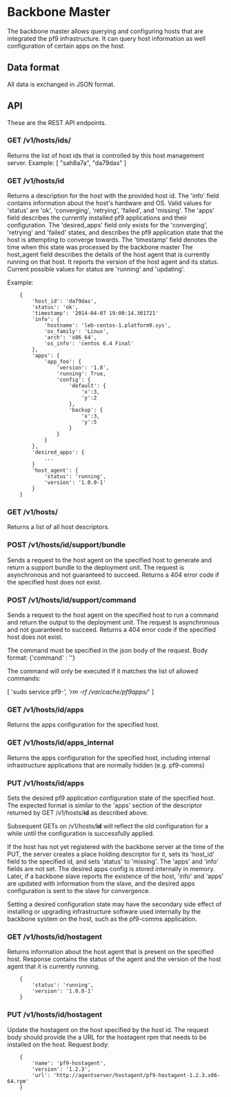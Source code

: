 # Backbone Master #

The backbone master allows querying and configuring hosts that are integrated
the pf9 infrastructure. It can query host information as well configuration of
certain apps on the host.

## Data format ##

All data is exchanged in JSON format.

## API ##

These are the REST API endpoints.

### GET /v1/hosts/ids/ ###

Returns the list of host ids that is controlled by this host management
server. Example: [ "sah8a7a", "da79das" ]

### GET /v1/hosts/__id__ ###

Returns a description for the host with the provided host id.
The 'info' field contains information about the host's hardware and OS.
Valid values for 'status' are 'ok', 'converging', 'retrying', 'failed',
and 'missing'.
The 'apps' field describes the currently installed pf9 applications and
their configuration. The 'desired_apps' field only exists for the 'converging',
'retrying' and 'failed' states, and describes the pf9 application state that
the host is attempting to converge towards.
The 'timestamp' field denotes the time when this state was processed by the
backbone master
The host_agent field describes the details of the host agent that is currently
running on that host. It reports the version of the host agent and its status.
Current possible values for status are 'running' and 'updating'.

Example:
```
    {
        'host_id': 'da79das',
        'status': 'ok',
        'timestamp': '2014-04-07 19:00:14.301721'
        'info': {
            'hostname': 'leb-centos-1.platform9.sys',
            'os_family': 'Linux',
            'arch': 'x86_64',
            'os_info': 'centos 6.4 Final'
        },
        'apps': {
            'app_foo': {
                'version': '1.8',
                'running': True,
                'config': {
                    'default': {
                        'x':3,
                        'y':2
                    },
                    'backup': {
                        'x':3,
                        'y':5
                    }
                }
            }
        },
        'desired_apps': {
            ...
        }
        'host_agent': {
            'status': 'running',
            'version': '1.0.0-1'
        }
    }
```
### GET /v1/hosts/ ###
Returns a list of all host descriptors.

### POST /v1/hosts/__id__/support/bundle ###
Sends a request to the host agent on the specified host to generate and return a
support bundle to the deployment unit. The request is asynchronous and not
guaranteed to succeed.
Returns a 404 error code if the specified host does not exist.

### POST /v1/hosts/__id__/support/command ###
Sends a request to the host agent on the specified host to run a command and
return the output to the deployment unit. The request is asynchronous and not
guaranteed to succeed.
Returns a 404 error code if the specified host does not exist.

The command must be specified in the json body of the request.
Body format:
        {'command' : '<command to run>'}

The command will only be executed if it matches the list of allowed
commands:

[
   'sudo service pf9-*',
   'rm -rf /var/cache/pf9apps/*'
]

### GET /v1/hosts/__id__/apps ###
Returns the apps configuration for the specified host.

### GET /v1/hosts/__id__/apps_internal ###
Returns the apps configuration for the specified host, including internal
infrastructure applications that are normally hidden (e.g. pf9-comms)

### PUT /v1/hosts/__id__/apps ###
Sets the desired pf9 application configuration state of the specified host.
The expected format is similar to the 'apps' section of the descriptor returned
by GET /v1/hosts/__id__ as described above.

Subsequent GETs on /v1/hosts/__id__ will reflect the old configuration for a
while until the configuration is successfully applied.

If the host has not yet registered with the backbone server at the time
of the PUT, the server creates a place holding descriptor for it, sets
its 'host_id' field to the specified id, and sets 'status' to 'missing'.
The 'apps' and 'info' fields are not set.
The desired apps config is stored internally in memory. Later, if a backbone
slave reports the existence of the host, 'info' and 'apps' are updated with
information from the slave, and the desired apps configuration is sent to
the slave for convergence.

Setting a desired configuration state may have the secondary side effect of
installing or upgrading infrastructure software used internally by the backbone
system on the host, such as the pf9-comms application.

### GET /v1/hosts/__id__/hostagent ###
Returns information about the host agent that is present on the specified
host. Response contains the status of the agent and the version of the
host agent that it is currently running.
```
    {
        'status': 'running',
        'version': '1.0.0-1'
    }
```

### PUT /v1/hosts/__id__/hostagent ###
Update the hostagent on the host specified by the host id. The request body
should provide the a URL for the hostagent rpm that needs to be installed on
the host.
Request body:
```
    {
        'name': 'pf9-hostagent',
        'version': '1.2.3',
        'url': 'http://agentserver/hostagent/pf9-hostagent-1.2.3.x86-64.rpm'
    }
```

